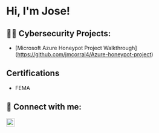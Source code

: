<h1>Hi, I'm Jose! </h1>

<h2>👨‍💻 Cybersecurity Projects:</h2>

- [Microsoft Azure Honeypot Project Walkthrough] (https://github.com/jmcorral4/Azure-honeypot-project)


<h2> Certifications</h2>

- FEMA 

<h2> 🤳 Connect with me:</h2>

[<img align="left" alt="JoseCorral | LinkedIn" width="22px" src="https://cdn.jsdelivr.net/npm/simple-icons@v3/icons/linkedin.svg" />][linkedin]



[linkedin]: https://linkedin.com/in/jose-corral-863763208/

